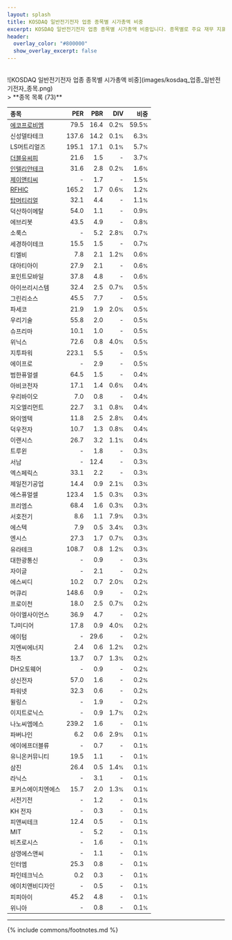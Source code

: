 ```yaml
---
layout: splash
title: KOSDAQ 일반전기전자 업종 종목별 시가총액 비중
excerpt: KOSDAQ 일반전기전자 업종 종목별 시가총액 비중입니다. 종목별로 주요 재무 지표를 함께 표시합니다.
header:
  overlay_color: "#800000"
  show_overlay_excerpt: false
---
```

<br>
![KOSDAQ 일반전기전자 업종 종목별 시가총액 비중](images/kosdaq_업종_일반전기전자_종목.png)
<br>
> **종목 목록 (73)**<a id="list"></a>

| **종목** | **PER** | **PBR** | **DIV** | **비중** |
| :------- | ------: | ------: | ------: | -------: |
| [에코프로비엠](/247540/) | 79.5 | 16.4 | 0.2<small>%</small> | 59.5<small>%</small> |
| 신성델타테크 | 137.6 | 14.2 | 0.1<small>%</small> | 6.3<small>%</small> |
| LS머트리얼즈 | 195.1 | 17.1 | 0.1<small>%</small> | 5.7<small>%</small> |
| [더블유씨피](/393890/) | 21.6 | 1.5 | - | 3.7<small>%</small> |
| [인텔리안테크](/189300/) | 31.6 | 2.8 | 0.2<small>%</small> | 1.6<small>%</small> |
| [제이앤티씨](/204270/) | - | 1.7 | - | 1.5<small>%</small> |
| [RFHIC](/218410/) | 165.2 | 1.7 | 0.6<small>%</small> | 1.2<small>%</small> |
| [탑머티리얼](/360070/) | 32.1 | 4.4 | - | 1.1<small>%</small> |
| 덕산하이메탈 | 54.0 | 1.1 | - | 0.9<small>%</small> |
| 에브리봇 | 43.5 | 4.9 | - | 0.8<small>%</small> |
| 소룩스 | - | 5.2 | 2.8<small>%</small> | 0.7<small>%</small> |
| 세경하이테크 | 15.5 | 1.5 | - | 0.7<small>%</small> |
| 티엘비 | 7.8 | 2.1 | 1.2<small>%</small> | 0.6<small>%</small> |
| 대아티아이 | 27.9 | 2.1 | - | 0.6<small>%</small> |
| 포인트모바일 | 37.8 | 4.8 | - | 0.6<small>%</small> |
| 아이쓰리시스템 | 32.4 | 2.5 | 0.7<small>%</small> | 0.5<small>%</small> |
| 그린리소스 | 45.5 | 7.7 | - | 0.5<small>%</small> |
| 파세코 | 21.9 | 1.9 | 2.0<small>%</small> | 0.5<small>%</small> |
| 우리기술 | 55.8 | 2.0 | - | 0.5<small>%</small> |
| 슈프리마 | 10.1 | 1.0 | - | 0.5<small>%</small> |
| 위닉스 | 72.6 | 0.8 | 4.0<small>%</small> | 0.5<small>%</small> |
| 지투파워 | 223.1 | 5.5 | - | 0.5<small>%</small> |
| 에이프로 | - | 2.9 | - | 0.5<small>%</small> |
| 범한퓨얼셀 | 64.5 | 1.5 | - | 0.4<small>%</small> |
| 아비코전자 | 17.1 | 1.4 | 0.6<small>%</small> | 0.4<small>%</small> |
| 우리바이오 | 7.0 | 0.8 | - | 0.4<small>%</small> |
| 지오엘리먼트 | 22.7 | 3.1 | 0.8<small>%</small> | 0.4<small>%</small> |
| 와이엠텍 | 11.8 | 2.5 | 2.8<small>%</small> | 0.4<small>%</small> |
| 덕우전자 | 10.7 | 1.3 | 0.8<small>%</small> | 0.4<small>%</small> |
| 이랜시스 | 26.7 | 3.2 | 1.1<small>%</small> | 0.4<small>%</small> |
| 트루윈 | - | 1.8 | - | 0.3<small>%</small> |
| 서남 | - | 12.4 | - | 0.3<small>%</small> |
| 엑스페릭스 | 33.1 | 2.2 | - | 0.3<small>%</small> |
| 제일전기공업 | 14.4 | 0.9 | 2.1<small>%</small> | 0.3<small>%</small> |
| 에스퓨얼셀 | 123.4 | 1.5 | 0.3<small>%</small> | 0.3<small>%</small> |
| 프리엠스 | 68.4 | 1.6 | 0.3<small>%</small> | 0.3<small>%</small> |
| 서호전기 | 8.6 | 1.1 | 7.9<small>%</small> | 0.3<small>%</small> |
| 에스텍 | 7.9 | 0.5 | 3.4<small>%</small> | 0.3<small>%</small> |
| 엔시스 | 27.3 | 1.7 | 0.7<small>%</small> | 0.3<small>%</small> |
| 유라테크 | 108.7 | 0.8 | 1.2<small>%</small> | 0.3<small>%</small> |
| 대한광통신 | - | 0.9 | - | 0.3<small>%</small> |
| 자이글 | - | 2.1 | - | 0.2<small>%</small> |
| 에스씨디 | 10.2 | 0.7 | 2.0<small>%</small> | 0.2<small>%</small> |
| 머큐리 | 148.6 | 0.9 | - | 0.2<small>%</small> |
| 프로이천 | 18.0 | 2.5 | 0.7<small>%</small> | 0.2<small>%</small> |
| 아이엘사이언스 | 36.9 | 4.7 | - | 0.2<small>%</small> |
| TJ미디어 | 17.8 | 0.9 | 4.0<small>%</small> | 0.2<small>%</small> |
| 에이텀 | - | 29.6 | - | 0.2<small>%</small> |
| 지엔씨에너지 | 2.4 | 0.6 | 1.2<small>%</small> | 0.2<small>%</small> |
| 하츠 | 13.7 | 0.7 | 1.3<small>%</small> | 0.2<small>%</small> |
| DH오토웨어 | - | 0.9 | - | 0.2<small>%</small> |
| 상신전자 | 57.0 | 1.6 | - | 0.2<small>%</small> |
| 파워넷 | 32.3 | 0.6 | - | 0.2<small>%</small> |
| 윌링스 | - | 1.9 | - | 0.2<small>%</small> |
| 이지트로닉스 | - | 0.9 | 1.7<small>%</small> | 0.2<small>%</small> |
| 나노씨엠에스 | 239.2 | 1.6 | - | 0.1<small>%</small> |
| 파버나인 | 6.2 | 0.6 | 2.9<small>%</small> | 0.1<small>%</small> |
| 에이에프더블류 | - | 0.7 | - | 0.1<small>%</small> |
| 유니온커뮤니티 | 19.5 | 1.1 | - | 0.1<small>%</small> |
| 삼진 | 26.4 | 0.5 | 1.4<small>%</small> | 0.1<small>%</small> |
| 라닉스 | - | 3.1 | - | 0.1<small>%</small> |
| 포커스에이치엔에스 | 15.7 | 2.0 | 1.3<small>%</small> | 0.1<small>%</small> |
| 서전기전 | - | 1.2 | - | 0.1<small>%</small> |
| KH 전자 | - | 0.3 | - | 0.1<small>%</small> |
| 피앤씨테크 | 12.4 | 0.5 | - | 0.1<small>%</small> |
| MIT | - | 5.2 | - | 0.1<small>%</small> |
| 비츠로시스 | - | 1.6 | - | 0.1<small>%</small> |
| 삼영에스앤씨 | - | 1.1 | - | 0.1<small>%</small> |
| 인터엠 | 25.3 | 0.8 | - | 0.1<small>%</small> |
| 파인테크닉스 | 0.2 | 0.3 | - | 0.1<small>%</small> |
| 에이치앤비디자인 | - | 0.5 | - | 0.1<small>%</small> |
| 피피아이 | 45.2 | 4.8 | - | 0.1<small>%</small> |
| 위니아 | - | 0.8 | - | 0.1<small>%</small> |

---
{% include commons/footnotes.md %}